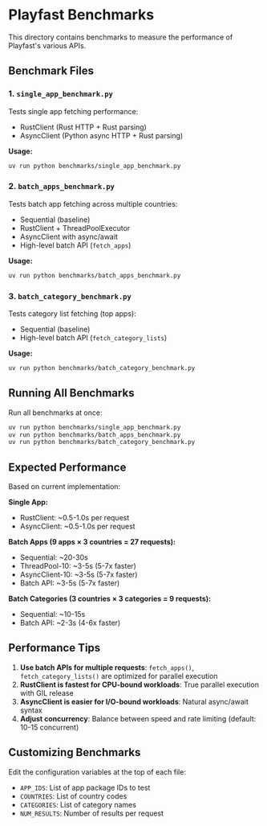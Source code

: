 # Playfast Benchmarks

This directory contains benchmarks to measure the performance of Playfast's various APIs.

## Benchmark Files

### 1. `single_app_benchmark.py`

Tests single app fetching performance:

- RustClient (Rust HTTP + Rust parsing)
- AsyncClient (Python async HTTP + Rust parsing)

**Usage:**

```bash
uv run python benchmarks/single_app_benchmark.py
```

### 2. `batch_apps_benchmark.py`

Tests batch app fetching across multiple countries:

- Sequential (baseline)
- RustClient + ThreadPoolExecutor
- AsyncClient with async/await
- High-level batch API (`fetch_apps`)

**Usage:**

```bash
uv run python benchmarks/batch_apps_benchmark.py
```

### 3. `batch_category_benchmark.py`

Tests category list fetching (top apps):

- Sequential (baseline)
- High-level batch API (`fetch_category_lists`)

**Usage:**

```bash
uv run python benchmarks/batch_category_benchmark.py
```

## Running All Benchmarks

Run all benchmarks at once:

```bash
uv run python benchmarks/single_app_benchmark.py
uv run python benchmarks/batch_apps_benchmark.py
uv run python benchmarks/batch_category_benchmark.py
```

## Expected Performance

Based on current implementation:

**Single App:**

- RustClient: ~0.5-1.0s per request
- AsyncClient: ~0.5-1.0s per request

**Batch Apps (9 apps × 3 countries = 27 requests):**

- Sequential: ~20-30s
- ThreadPool-10: ~3-5s (5-7x faster)
- AsyncClient-10: ~3-5s (5-7x faster)
- Batch API: ~3-5s (5-7x faster)

**Batch Categories (3 countries × 3 categories = 9 requests):**

- Sequential: ~10-15s
- Batch API: ~2-3s (4-6x faster)

## Performance Tips

1. **Use batch APIs for multiple requests**: `fetch_apps()`, `fetch_category_lists()` are optimized for parallel execution
1. **RustClient is fastest for CPU-bound workloads**: True parallel execution with GIL release
1. **AsyncClient is easier for I/O-bound workloads**: Natural async/await syntax
1. **Adjust concurrency**: Balance between speed and rate limiting (default: 10-15 concurrent)

## Customizing Benchmarks

Edit the configuration variables at the top of each file:

- `APP_IDS`: List of app package IDs to test
- `COUNTRIES`: List of country codes
- `CATEGORIES`: List of category names
- `NUM_RESULTS`: Number of results per request
